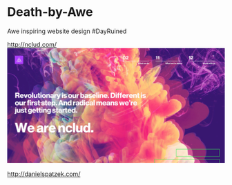 # Death-by-Awe
Awe inspiring website design #DayRuined


http://nclud.com/
![](https://github.com/KoltonG/Death-by-Awe/blob/master/img/nclud.com.jpg)


http://danielspatzek.com/
